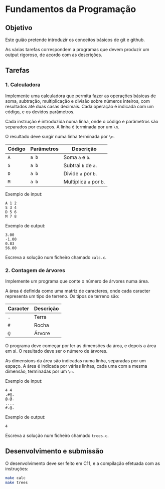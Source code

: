 # Fundamentos da Programação

## Objetivo

Este guião pretende introduzir os conceitos básicos de git e github.

As várias tarefas correspondem a programas que devem produzir um output rigoroso, de acordo com as descrições.

## Tarefas

### 1. Calculadora

Implemente uma calculadora que permita fazer as operações básicas de soma, subtração, multiplicação e divisão sobre números inteiros, com resultados até duas casas decimais. Cada operação é indicada com um código, e os devidos parâmetros.

Cada instrução é introduzida numa linha, onde o código e parâmetros são separados por espaços. A linha é terminada por um `\n`.

O resultado deve surgir numa linha terminada por `\n`.

| Código | Parâmetros | Descrição               |
| ------ | ---------- | ----------------------- |
| `A`    | `a b`      | Soma `a` e `b`.         |
| `S`    | `a b`      | Subtrai `b` de `a`.     |
| `D`    | `a b`      | Divide `a` por `b`.     |
| `M`    | `a b`      | Multiplica `a` por `b`. |

Exemplo de input:

```text
A 1 2
S 3 4
D 5 6
M 7 8
```

Exemplo de output:

```text
3.00
-1.00
0.83
56.00
```

Escreva a solução num ficheiro chamado `calc.c`.

### 2. Contagem de árvores

Implemente um programa que conte o número de árvores numa área.

A área é definida como uma matriz de caracteres, onde cada caracter representa um tipo de terreno. Os tipos de terreno são:

| Caracter | Descrição |
| -------- | --------- |
| `.`      | Terra     |
| `#`      | Rocha     |
| `@`      | Árvore    |

O programa deve começar por ler as dimensões da área, e depois a área em si. O resultado deve ser o número de árvores.

As dimensions da área são indicadas numa linha, separadas por um espaço. A área é indicada por várias linhas, cada uma com a mesma dimensão, terminadas por um `\n`.

Exemplo de input:

```text
4 4
.#@.
@.@.
....
#.@.
```

Exemplo de output:

```text
4
```

Escreva a solução num ficheiro chamado `trees.c`.

## Desenvolvimento e submissão

O desenvolvimento deve ser feito em C11, e a compilação efetuada com as instruções:

```bash
make calc
make trees
```
